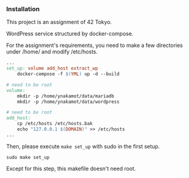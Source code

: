 ### Installation

This project is an assignment of 42 Tokyo.

WordPress service structured by docker-compose.

For the assignment's requirements, you need to make a few directories under /home/ and modify /etc/hosts.

```Makefile
...
set_up: volume add_host extract_wp
	docker-compose -f $(YML) up -d --build

# need to be root
volume:
	mkdir -p /home/ynakamot/data/mariadb
	mkdir -p /home/ynakamot/data/wordpress

# need to be root
add_host:
	cp /etc/hosts /etc/hosts.bak
	echo "127.0.0.1 $(DOMAIN)" >> /etc/hosts
...
```

Then, please execute `make set_up` with sudo in the first setup.


```shell
sudo make set_up
```

Except for this step, this makefile doesn't need root.
